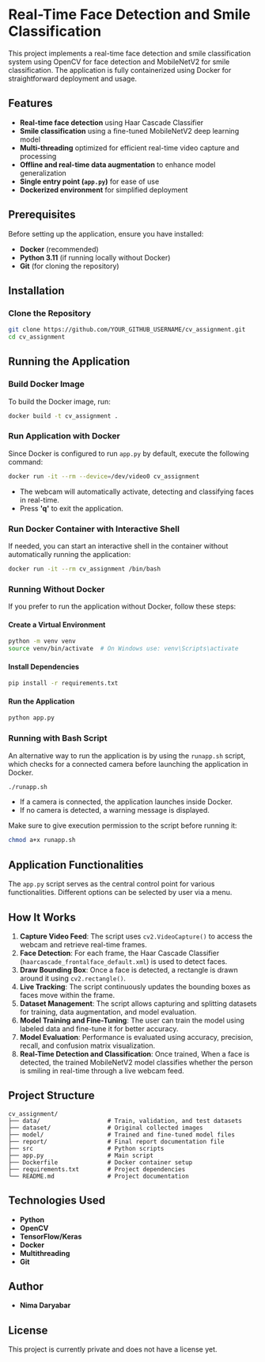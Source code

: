 # Real-Time Face Detection and Smile Classification

This project implements a real-time face detection and smile classification system using OpenCV for face detection and MobileNetV2 for smile classification. The application is fully containerized using Docker for straightforward deployment and usage.

## Features
- **Real-time face detection** using Haar Cascade Classifier
- **Smile classification** using a fine-tuned MobileNetV2 deep learning model
- **Multi-threading** optimized for efficient real-time video capture and processing
- **Offline and real-time data augmentation** to enhance model generalization
- **Single entry point (`app.py`)** for ease of use
- **Dockerized environment** for simplified deployment

## Prerequisites
Before setting up the application, ensure you have installed:
- **Docker** (recommended)
- **Python 3.11** (if running locally without Docker)
- **Git** (for cloning the repository)

## Installation

### Clone the Repository
```bash
git clone https://github.com/YOUR_GITHUB_USERNAME/cv_assignment.git
cd cv_assignment
```

## Running the Application

### Build Docker Image
To build the Docker image, run:
```bash
docker build -t cv_assignment .
```

### Run Application with Docker
Since Docker is configured to run `app.py` by default, execute the following command:
```bash
docker run -it --rm --device=/dev/video0 cv_assignment
```
- The webcam will automatically activate, detecting and classifying faces in real-time.
- Press **'q'** to exit the application.

### Run Docker Container with Interactive Shell
If needed, you can start an interactive shell in the container without automatically running the application:
```bash
docker run -it --rm cv_assignment /bin/bash
```

### Running Without Docker
If you prefer to run the application without Docker, follow these steps:

#### Create a Virtual Environment
```bash
python -m venv venv
source venv/bin/activate  # On Windows use: venv\Scripts\activate
```

#### Install Dependencies
```bash
pip install -r requirements.txt
```

#### Run the Application
```bash
python app.py
```

### Running with Bash Script
An alternative way to run the application is by using the `runapp.sh` script, which checks for a connected camera before launching the application in Docker.

```bash
./runapp.sh
```
- If a camera is connected, the application launches inside Docker.
- If no camera is detected, a warning message is displayed.

Make sure to give execution permission to the script before running it:
```bash
chmod a+x runapp.sh
```

## Application Functionalities
The `app.py` script serves as the central control point for various functionalities. Different options can be selected by user via a menu.

## How It Works
1. **Capture Video Feed**: The script uses `cv2.VideoCapture()` to access the webcam and retrieve real-time frames.
2. **Face Detection**: For each frame, the Haar Cascade Classifier (`haarcascade_frontalface_default.xml`) is used to detect faces.
3. **Draw Bounding Box**: Once a face is detected, a rectangle is drawn around it using `cv2.rectangle()`.
4. **Live Tracking**: The script continuously updates the bounding boxes as faces move within the frame.
5. **Dataset Management**: The script allows capturing and splitting datasets for training, data augmentation, and model evaluation.
6. **Model Training and Fine-Tuning**: The user can train the model using labeled data and fine-tune it for better accuracy.
7. **Model Evaluation**: Performance is evaluated using accuracy, precision, recall, and confusion matrix visualization.
8. **Real-Time Detection and Classification**: Once trained, When a face is detected, the trained MobileNetV2 model classifies whether the person is smiling in real-time through a live webcam feed.


## Project Structure
```
cv_assignment/
├── data/                   # Train, validation, and test datasets
├── dataset/                # Original collected images
├── model/                  # Trained and fine-tuned model files
├── report/                 # Final report documentation file
├── src                     # Python scripts
├── app.py                  # Main script
├── Dockerfile              # Docker container setup
├── requirements.txt        # Project dependencies
└── README.md               # Project documentation
```

## Technologies Used
- **Python**
- **OpenCV**
- **TensorFlow/Keras**
- **Docker**
- **Multithreading**
- **Git**

## Author
- **Nima Daryabar**

## License
This project is currently private and does not have a license yet.
